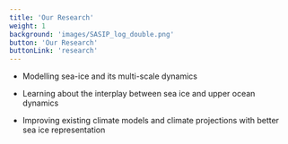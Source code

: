 ```yaml
---
title: 'Our Research'
weight: 1
background: 'images/SASIP_log_double.png'
button: 'Our Research'
buttonLink: 'research'
---
```


* Modelling sea-ice and its multi-scale dynamics

* Learning about the interplay between sea ice and upper ocean dynamics

* Improving existing climate models and climate projections with better sea ice representation
